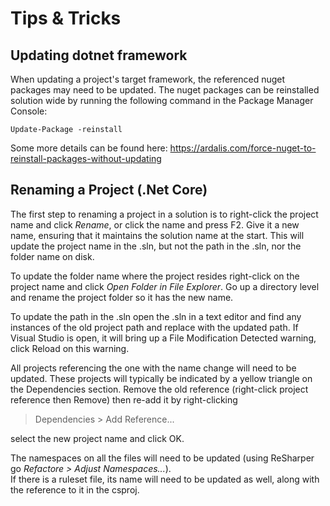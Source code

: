 # Tips & Tricks

## Updating dotnet framework

When updating a project's target framework, the referenced nuget packages may need to be updated.
The nuget packages can be reinstalled solution wide by running the following command in the Package Manager Console:
```
Update-Package -reinstall
```

Some more details can be found here: https://ardalis.com/force-nuget-to-reinstall-packages-without-updating

## Renaming a Project (.Net Core)

The first step to renaming a project in a solution is to right-click the project name and click *Rename*, or click the name and press F2.
Give it a new name, ensuring that it maintains the solution name at the start. This will update the project name in the .sln, but not the path in the .sln, nor the folder name on disk.

To update the folder name where the project resides right-click on the project name and click *Open Folder in File Explorer*. Go up a directory level and rename the project folder so it has the new name.

To update the path in the .sln open the .sln in a text editor and find any instances of the old project path and replace with the updated path. If Visual Studio is open, it will bring up a File Modification Detected warning, click Reload on this warning.

All projects referencing the one with the name change will need to be updated. These projects will typically be indicated by a yellow triangle on the Dependencies section. Remove the old reference (right-click project reference then Remove) then re-add it by right-clicking 

> Dependencies > Add Reference...

select the new project name and click OK.

The namespaces on all the files will need to be updated (using ReSharper go *Refactore > Adjust Namespaces...*).  
If there is a ruleset file, its name will need to be updated as well, along with the reference to it in the csproj.

